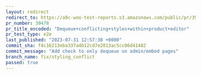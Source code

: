 ```yaml
---
layout: redirect
redirect_to: https://a8c-woo-test-reports.s3.amazonaws.com/public/pr/39478/e2e/index.html
pr_number: 39478
pr_title_encoded: "Dequeue+conflicting+styles+within+product+editor"
pr_test_type: e2e
last_published: "2023-07-31 12:57:38 +0000"
commit_sha: f4c16213eba337a4b12cd7e2013ac5cc06d41482
commit_message: "Add check to only dequeue on admin/embed pages"
branch_name: fix/styling_conflict
passed: true
---
```

